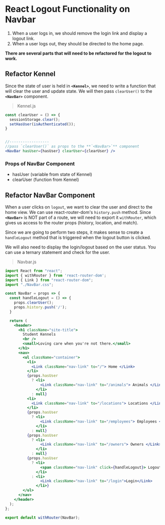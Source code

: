 # React Logout Functionality on Navbar

1. When a user logs in, we should remove the login link and display a logout link.
1. When a user logs out, they should be directed to the home page.

**There are several parts that will need to be refactored for the logout to work.**

## Refactor Kennel

Since the state of user is held in **`<Kennel>`**, we need to write a function that will clear the user and update state. We will then pass `clearUser()` to the **`<NavBar>`** component.

>Kennel.js

```jsx
const clearUser = () => {
  sessionStorage.clear();
  setHasUser(isAuthenticated());
}


//------------------
//pass `clearUser()` as props to the **`<NavBar>`** component
<NavBar hasUser={hasUser} clearUser={clearUser} />
```

### Props of NavBar Component

* hasUser (variable from state of Kennel)
* clearUser (function from Kennel)

## Refactor NavBar Component

When a user clicks on `logout`, we want to clear the user and direct to the home view. We can use react-router-dom's `history.push` method. Since **`<NavBar>`** is NOT part of a route, we will need to export it `withRouter`, which gives us access to the router props (history, location, and match).

Since we are going to perform two steps, it makes sense to create a `handleLogout` method that is triggered when the logout button is clicked.

We will also need to display the login/logout based on the user status. You can use a ternary statement and check for the user.

>Navbar.js

```jsx
import React from "react";
import { withRouter } from 'react-router-dom';
import { Link } from "react-router-dom";
import "./NavBar.css";

const NavBar = props => {
  const handleLogout = () => {
    props.clearUser();
    props.history.push('/');
  }

  return (
    <header>
      <h1 className="site-title">
        Student Kennels
        <br />
        <small>Loving care when you're not there.</small>
      </h1>
      <nav>
        <ul className="container">
          <li>
            <Link className="nav-link" to="/"> Home </Link>
          </li>
          {props.hasUser
            ? <li>
                <Link className="nav-link" to="/animals"> Animals </Link>
              </li>
            : null}
          <li>
            <Link className="nav-link" to="/locations"> Locations </Link>
          </li>
          {props.hasUser
            ? <li>
                <Link className="nav-link" to="/employees"> Employees </Link>
              </li>
            : null}
          {props.hasUser
            ? <li>
                <Link className="nav-link" to="/owners"> Owners </Link>
              </li>
            : null}
          {props.hasUser
            ? <li>
                <span className="nav-link" click={handleLogout}> Logout </span>
              </li>
            : <li>
                <Link className="nav-link" to="/login">Login</Link>
              </li>}
        </ul>
      </nav>
    </header>
  );
};

export default withRouter(NavBar);
```
